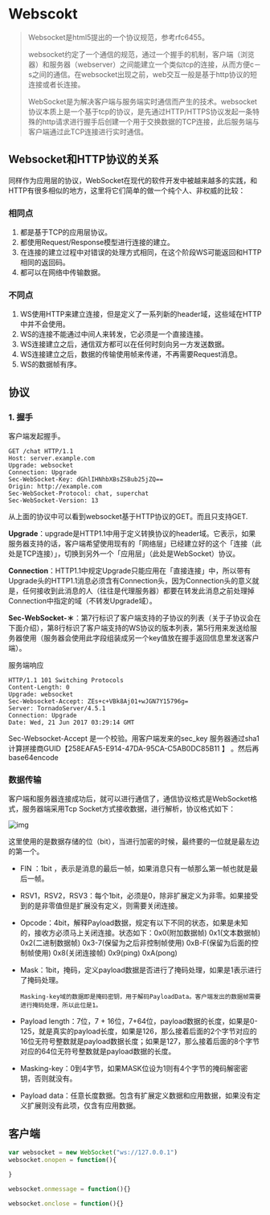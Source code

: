 # Webscokt

> Websocket是html5提出的一个协议规范，参考rfc6455。
>
> websocket约定了一个通信的规范，通过一个握手的机制，客户端（浏览器）和服务器（webserver）之间能建立一个类似tcp的连接，从而方便c－s之间的通信。在websocket出现之前，web交互一般是基于http协议的短连接或者长连接。
>
> WebSocket是为解决客户端与服务端实时通信而产生的技术。websocket协议本质上是一个基于tcp的协议，是先通过HTTP/HTTPS协议发起一条特殊的http请求进行握手后创建一个用于交换数据的TCP连接，此后服务端与客户端通过此TCP连接进行实时通信。

## Websocket和HTTP协议的关系

同样作为应用层的协议，WebSocket在现代的软件开发中被越来越多的实践，和HTTP有很多相似的地方，这里将它们简单的做一个纯个人、非权威的比较：

### 相同点

1. 都是基于TCP的应用层协议。
2. 都使用Request/Response模型进行连接的建立。
3. 在连接的建立过程中对错误的处理方式相同，在这个阶段WS可能返回和HTTP相同的返回码。
4. 都可以在网络中传输数据。

### 不同点

1. WS使用HTTP来建立连接，但是定义了一系列新的header域，这些域在HTTP中并不会使用。
2. WS的连接不能通过中间人来转发，它必须是一个直接连接。
3. WS连接建立之后，通信双方都可以在任何时刻向另一方发送数据。
4. WS连接建立之后，数据的传输使用帧来传递，不再需要Request消息。
5. WS的数据帧有序。

## 协议

### 1. 握手

客户端发起握手。

```http
GET /chat HTTP/1.1
Host: server.example.com
Upgrade: websocket
Connection: Upgrade
Sec-WebSocket-Key: dGhlIHNhbXBsZSBub25jZQ==
Origin: http://example.com 
Sec-WebSocket-Protocol: chat, superchat
Sec-WebSocket-Version: 13
```

从上面的协议中可以看到websocket基于HTTP协议的GET。而且只支持GET.

**Upgrade**：upgrade是HTTP1.1中用于定义转换协议的header域。它表示，如果服务器支持的话，客户端希望使用现有的「网络层」已经建立好的这个「连接（此处是TCP连接）」，切换到另外一个「应用层」（此处是WebSocket）协议。

**Connection**：HTTP1.1中规定Upgrade只能应用在「直接连接」中，所以带有Upgrade头的HTTP1.1消息必须含有Connection头，因为Connection头的意义就是，任何接收到此消息的人（往往是代理服务器）都要在转发此消息之前处理掉Connection中指定的域（不转发Upgrade域）。

**Sec-WebSocket-＊**：第7行标识了客户端支持的子协议的列表（关于子协议会在下面介绍），第8行标识了客户端支持的WS协议的版本列表，第5行用来发送给服务器使用（服务器会使用此字段组装成另一个key值放在握手返回信息里发送客户端）。

服务端响应

```http
HTTP/1.1 101 Switching Protocols
Content-Length: 0
Upgrade: websocket
Sec-Websocket-Accept: ZEs+c+VBk8Aj01+wJGN7Y15796g=
Server: TornadoServer/4.5.1
Connection: Upgrade
Date: Wed, 21 Jun 2017 03:29:14 GMT
```

Sec-Websocket-Accept 是一个校验。用客户端发来的sec\_key 服务器通过sha1计算拼接商GUID【258EAFA5-E914-47DA-95CA-C5AB0DC85B11 】 。然后再base64encode

### 数据传输

客户端和服务器连接成功后，就可以进行通信了，通信协议格式是WebSocket格式，服务器端采用Tcp Socket方式接收数据，进行解析，协议格式如下：

![img](https://images2015.cnblogs.com/blog/827837/201604/827837-20160426152052033-1112357880.jpg)

这里使用的是数据存储的位（bit），当进行加密的时候，最终要的一位就是最左边的第一个。

* FIN ：1bit ，表示是消息的最后一帧，如果消息只有一帧那么第一帧也就是最后一帧。
* RSV1，RSV2，RSV3：每个1bit，必须是0，除非扩展定义为非零。如果接受到的是非零值但是扩展没有定义，则需要关闭连接。
* Opcode：4bit，解释Payload数据，规定有以下不同的状态，如果是未知的，接收方必须马上关闭连接。状态如下：0x0\(附加数据帧\) 0x1\(文本数据帧\) 0x2\(二进制数据帧\) 0x3-7\(保留为之后非控制帧使用\) 0xB-F\(保留为后面的控制帧使用\) 0x8\(关闭连接帧\) 0x9\(ping\) 0xA\(pong\)
* Mask：1bit，掩码，定义payload数据是否进行了掩码处理，如果是1表示进行了掩码处理。

  ```text
  Masking-key域的数据即是掩码密钥，用于解码PayloadData。客户端发出的数据帧需要进行掩码处理，所以此位是1。
  ```

* Payload length：7位，7 + 16位，7+64位，payload数据的长度，如果是0-125，就是真实的payload长度，如果是126，那么接着后面的2个字节对应的16位无符号整数就是payload数据长度；如果是127，那么接着后面的8个字节对应的64位无符号整数就是payload数据的长度。
* Masking-key：0到4字节，如果MASK位设为1则有4个字节的掩码解密密钥，否则就没有。
* Payload data：任意长度数据。包含有扩展定义数据和应用数据，如果没有定义扩展则没有此项，仅含有应用数据。

## 客户端

```javascript
var websocket = new WebSocket("ws://127.0.0.1")
websocket.onopen = function(){

}

websocket.onmessage = function(){}

websocket.onclose = function(){}
```


